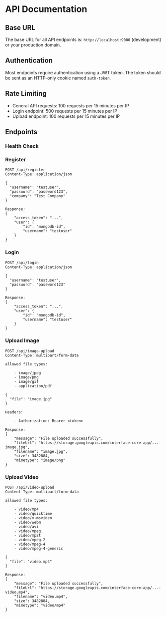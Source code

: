 # API Documentation

## Base URL

The base URL for all API endpoints is: `http://localhost:9000` (development) or your production domain.

## Authentication

Most endpoints require authentication using a JWT token. The token should be sent as an HTTP-only cookie named `auth-token`.

## Rate Limiting

- General API requests: 100 requests per 15 minutes per IP
- Login endpoint: 500 requests per 15 minutes per IP
- Upload endpoint: 100 requests per 15 minutes per IP

## Endpoints

### Health Check

### Register

```
POST /api/register
Content-Type: application/json

{
  "username": "testuser",
  "password": "password123",
  "company": "Test Company"
}

Response:
{
    "access_token": "...",
    "user": {
        "id": "mongodb-id",
        "username": "testuser"
    }
}

```

### Login

```
POST /api/login
Content-Type: application/json

{
  "username": "testuser",
  "password": "password123"
}

Response:
{
    "access_token": "...",
    "user": {
        "id": "mongodb-id",
        "username": "testuser"
    }
}
```

### Upload Image

```
POST /api/image-upload
Content-Type: multipart/form-data

allowed file types:

    - image/jpeg
    - image/png
    - image/gif
    - application/pdf

{
  "file": "image.jpg"
}

Headers:

    - Authorization: Bearer <token>

Response:
{
    "message": "File uploaded successfully",
    "fileUrl": "https://storage.googleapis.com/interface-core-app/...-image.jpg",
    "filename": "image.jpg",
    "size": 3482884,
    "mimetype": "image/png"
}
```

### Upload Video

```
POST /api/video-upload
Content-Type: multipart/form-data

allowed file types:

    - video/mp4
    - video/quicktime
    - video/x-msvideo
    - video/webm
    - video/avi
    - video/mpeg
    - video/mp2t
    - video/mpeg-2
    - video/mpeg-4
    - video/mpeg-4-generic

{
  "file": "video.mp4"
}

Response:
{
    "message": "File uploaded successfully",
    "fileUrl": "https://storage.googleapis.com/interface-core-app/...-video.mp4",
    "filename": "video.mp4",
    "size": 3482884,
    "mimetype": "video/mp4"
}

```
